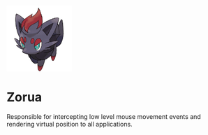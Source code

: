 <img src="assets/zorua.png" width="150"/>

# Zorua

Responsible for intercepting low level mouse movement events and rendering virtual position to all applications.
